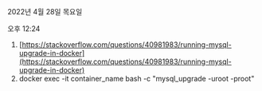   

2022년 4월 28일 목요일

오후 12:24

1. [https://stackoverflow.com/questions/40981983/running-mysql-upgrade-in-docker](https://stackoverflow.com/questions/40981983/running-mysql-upgrade-in-docker)
2. docker exec -it container_name bash -c "mysql_upgrade -uroot -proot"